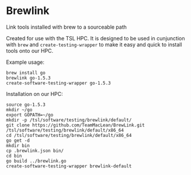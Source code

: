 # Brewlink
Link tools installed with brew to a sourceable path

Created for use with the TSL HPC. It is designed to be used in cunjunction with `brew` and `create-testing-wrapper` to make it easy and quick to install tools onto our HPC.

Example usage:

```
brew install go
brewlink go-1.5.3
create-software-testing-wrapper go-1.5.3
```

Installation on our HPC:
```
source go-1.5.3
mkdir ~/go
export GOPATH=~/go
mkdir -p /tsl/software/testing/brewlink/default/
git clone https://github.com/TeamMacLean/BrewLink.git /tsl/software/testing/brewlink/default/x86_64
cd /tsl/software/testing/brewlink/default/x86_64
go get -d
mkdir bin
cp .brewlink.json bin/
cd bin
go build ../brewlink.go
create-software-testing-wrapper brewlink-default
```
